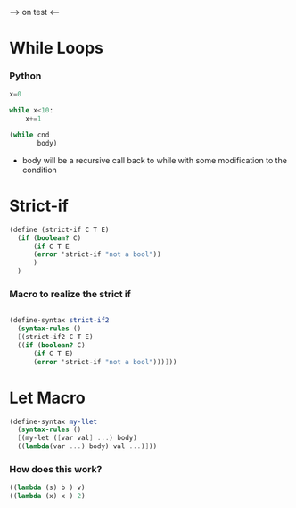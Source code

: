 --> on test <-- 
# While Loops 

### Python
```python 
x=0 

while x<10:
	x+=1 
```


```scheme
(while cnd 
	   body)
```
- body will be a recursive call back to while with some modification to the condition 

# Strict-if
```scheme
(define (strict-if C T E)
  (if (boolean? C)
	  (if C T E
	  (error 'strict-if "not a bool"))
	  )
  )
```

### Macro to realize the strict if 
```scheme

(define-syntax strict-if2
  (syntax-rules ()
  [(strict-if2 C T E)
  ((if (boolean? C)
	  (if C T E)
	  (error 'strict-if "not a bool")))]))
```

# Let Macro
```scheme 
(define-syntax my-llet 
  (syntax-rules () 
  [(my-let ([var val] ...) body)
  ((lambda(var ...) body) val ...)])) 
```

### How does this work? 
```scheme
((lambda (s) b ) v)
((lambda (x) x ) 2)
```
